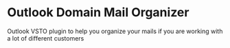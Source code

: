 # Outlook Domain Mail Organizer

Outlook VSTO plugin to help you organize your mails if you are working with a lot of different customers
